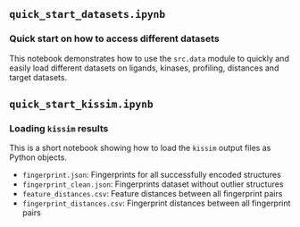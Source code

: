 ## `quick_start_datasets.ipynb`

### Quick start on how to access different datasets

This notebook demonstrates how to use the `src.data` module to quickly and easily load different datasets on ligands, kinases, profiling, distances and target datasets.


## `quick_start_kissim.ipynb`

### Loading `kissim` results

This is a short notebook showing how to load the `kissim` output files as Python objects.

- `fingerprint.json`: Fingerprints for all successfully encoded structures
- `fingerprint_clean.json`: Fingerprints dataset without outlier structures
- `feature_distances.csv`: Feature distances between all fingerprint pairs
- `fingerprint_distances.csv`: Fingerprint distances between all fingerprint pairs
